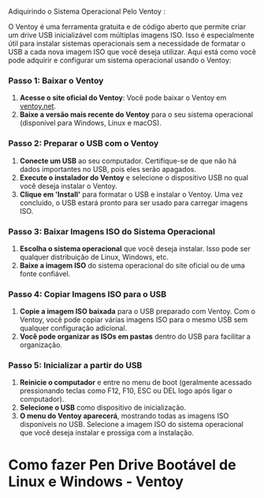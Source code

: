 Adiquirindo o Sistema Operacional Pelo Ventoy : 

O Ventoy é uma ferramenta gratuita e de código aberto que permite criar um drive USB inicializável com múltiplas imagens ISO. Isso é especialmente útil para instalar sistemas operacionais sem a necessidade de formatar o USB a cada nova imagem ISO que você deseja utilizar. Aqui está como você pode adquirir e configurar um sistema operacional usando o Ventoy:


### Passo 1: Baixar o Ventoy

1. **Acesse o site oficial do Ventoy**: Você pode baixar o Ventoy em [ventoy.net](https://www.ventoy.net/).
2. **Baixe a versão mais recente do Ventoy** para o seu sistema operacional (disponível para Windows, Linux e macOS).

### Passo 2: Preparar o USB com o Ventoy

1. **Conecte um USB** ao seu computador. Certifique-se de que não há dados importantes no USB, pois eles serão apagados.
2. **Execute o instalador do Ventoy** e selecione o dispositivo USB no qual você deseja instalar o Ventoy.
3. **Clique em 'Install'** para formatar o USB e instalar o Ventoy. Uma vez concluído, o USB estará pronto para ser usado para carregar imagens ISO.

### Passo 3: Baixar Imagens ISO do Sistema Operacional

1. **Escolha o sistema operacional** que você deseja instalar. Isso pode ser qualquer distribuição de Linux, Windows, etc.
2. **Baixe a imagem ISO** do sistema operacional do site oficial ou de uma fonte confiável.

### Passo 4: Copiar Imagens ISO para o USB

1. **Copie a imagem ISO baixada** para o USB preparado com Ventoy. Com o Ventoy, você pode copiar várias imagens ISO para o mesmo USB sem qualquer configuração adicional.
2. **Você pode organizar as ISOs em pastas** dentro do USB para facilitar a organização.

### Passo 5: Inicializar a partir do USB

1. **Reinicie o computador** e entre no menu de boot (geralmente acessado pressionando teclas como F12, F10, ESC ou DEL logo após ligar o computador).
2. **Selecione o USB** como dispositivo de inicialização.
3. **O menu do Ventoy aparecerá**, mostrando todas as imagens ISO disponíveis no USB. Selecione a imagem ISO do sistema operacional que você deseja instalar e prossiga com a instalação.

 # Como fazer Pen Drive Bootável de Linux e Windows - Ventoy
[](https://www.youtube.com/@Diolinuxlabs)


